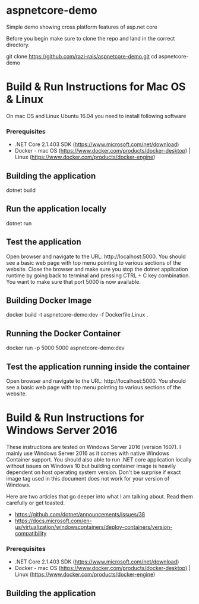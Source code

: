 # aspnetcore-demo
Simple demo showing cross platform features of asp.net core 

Before you begin make sure to clone the repo and land in the correct directory. 

git clone https://github.com/razi-rais/aspnetcore-demo.git 
cd aspnetcore-demo


# Build & Run Instructions for Mac OS & Linux

On mac OS and Linux Ubuntu 16.04 you need to install following software 

### Prerequisites 
* .NET Core 2.1.403 SDK (https://www.microsoft.com/net/download)
* Docker - mac OS (https://www.docker.com/products/docker-desktop) | Linux (https://www.docker.com/products/docker-engine)

## Building the application

dotnet build 

## Run the application locally

dotnet run 

## Test the application 

Open browser and navigate to the URL: http://localhost:5000. You should see a basic web page with top menu pointing to various sections of the website. Close the browser and make sure you stop the dotnet application runtime by going back to terminal and pressing CTRL + C key combination. You want to make sure that port 5000 is now available.

## Building Docker Image 

docker build -t aspnetcore-demo:dev -f Dockerfile.Linux .

## Running the Docker Container

docker run -p 5000:5000  aspnetcore-demo:dev  

## Test the application running inside the container 

Open browser and navigate to the URL: http://localhost:5000. You should see a basic web page with top menu pointing to various sections of the website.


# Build & Run Instructions for Windows Server 2016 

These instructions are tested on Windows Server 2016 (version 1607). I mainly use Windows Server 2016 as it comes with native Windows Container support. You should also able to run .NET core application locally without issues on Windows 10 but building container image is heavily dependent on host operating system version. Don't be surprise if exact image tag used in this document does not work for your version of Windows. 

Here are two articles that go deeper into what I am talking about. Read them carefully or get toasted. 
* https://github.com/dotnet/announcements/issues/38 
* https://docs.microsoft.com/en-us/virtualization/windowscontainers/deploy-containers/version-compatibility

### Prerequisites 
* .NET Core 2.1.403 SDK (https://www.microsoft.com/net/download)
* Docker - mac OS (https://www.docker.com/products/docker-desktop) | Linux (https://www.docker.com/products/docker-engine)

## Building the application




